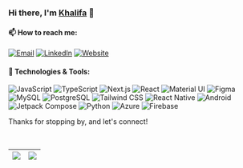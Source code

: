 ### Hi there, I'm [Khalifa](https://khalifafumo.me) 👋

#### 📫 How to reach me:
[![Email](https://img.shields.io/badge/-Email-333333?style=flat&logo=gmail)](mailto:khalifafumo5@gmail.com)
[![LinkedIn](https://img.shields.io/badge/-LinkedIn-333333?style=flat&logo=linkedin)](https://www.linkedin.com/in/khalifa-fumo-4199781ba/)
[![Website](https://img.shields.io/badge/-Website-333333?style=flat&logo=google-chrome)](https://khalifafumo.me)

#### 🔧 Technologies & Tools:
![JavaScript](https://img.shields.io/badge/-JavaScript-333333?style=flat&logo=javascript)
![TypeScript](https://img.shields.io/badge/-TypeScript-333333?style=flat&logo=typescript)
![Next.js](https://img.shields.io/badge/-Next.js-333333?style=flat&logo=next.js)
![React](https://img.shields.io/badge/-React-333333?style=flat&logo=react)
![Material UI](https://img.shields.io/badge/-Material%20UI-333333?style=flat&logo=material-ui)
![Figma](https://img.shields.io/badge/-Figma-333333?style=flat&logo=figma)
![MySQL](https://img.shields.io/badge/-MySQL-333333?style=flat&logo=mysql)
![PostgreSQL](https://img.shields.io/badge/-PostgreSQL-333333?style=flat&logo=postgresql)
![Tailwind CSS](https://img.shields.io/badge/-Tailwind%20CSS-333333?style=flat&logo=tailwind-css)
![React Native](https://img.shields.io/badge/-React%20Native-333333?style=flat&logo=react)
![Android](https://img.shields.io/badge/-Android-333333?style=flat&logo=android)
![Jetpack Compose](https://img.shields.io/badge/-Jetpack%20Compose-333333?style=flat&logo=kotlin)
![Python](https://img.shields.io/badge/-Python-333333?style=flat&logo=python)
![Azure](https://img.shields.io/badge/-Azure-333333?style=flat&logo=microsoft-azure)
![Firebase](https://img.shields.io/badge/-Firebase-333333?style=flat&logo=firebase)

<!--
**khalifa47/khalifa47** is a ✨ _special_ ✨ repository because its `README.md` (this file) appears on your GitHub profile.

Here are some ideas to get you started:
- 🔭 I’m currently working on a full-stack web application for a Sacco client while on my last year of a computer science degree.
- 🌱 I’m currently learning Docker and Kubernetes to improve my deployment process.
- 👯 I’m looking to collaborate on open source projects related to machine learning and natural language processing.
- 💬 Ask me about my experience with Next.js (and anything else).
- 📫 How to reach me: You can email me or connect with me on LinkedIn.
- 😄 Pronouns: He/him.
- ⚡ Fun fact: I'm a huge fan of puzzle games and have completed every level of the popular mobile game "The Room".
-->

Thanks for stopping by, and let's connect!

<br />

<!--
<div align="center">
  <img align="center" src="https://github-readme-stats.vercel.app/api?username=khalifa47&count_private=true&show_icons=true&theme=radical" />
</div>
-->


| <img src="https://github-readme-stats.vercel.app/api/top-langs/?username=khalifa47&show_icons=true&theme=radical&count_private=true" /> | <img src="https://github-readme-streak-stats.herokuapp.com/?user=khalifa47&count_private=true&theme=radical&hide_border=true" /> |
| --- | --- |
